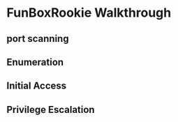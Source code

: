 # FunBoxRookie Walkthrough

## port scanning

## Enumeration

## Initial Access

## Privilege Escalation

